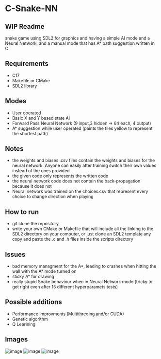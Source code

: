# C-Snake-NN
## WIP Readme
snake game using SDL2 for graphics and having a simple AI mode and a Neural Network, and a manual mode that has A* path suggestion written in C
## Requirements
- C17
- Makefile or CMake
- SDL2 library
## Modes
- User operated 
- Basic X and Y based state AI
- Forward Pass Neural Network (9 input,3 hidden -> 64 each, 4 output)
- A* suggestion while user operated (paints the tiles yellow to represent the shortest path)
## Notes
- the weights and biases .csv files contain the weights and biases for the neural network. Anyone can easily after training switch their own values instead of the ones provided
- the given code only represents the written code
- the neural network code does not contain the back-propagation because it does not
- Neural network was trained on the choices.csv that represent every choice to change direction when playing
## How to run
- git clone the repository
- write your own CMake or Makefile that will include all the linking to the SDL2 directory on your computer, or just clone an SDL2 template any copy and paste the .c and .h files inside the scripts directory
## Issues
- bad memory managment for the A*, leading to crashes when hitting the wall with the A* mode turned on
- sticky A* for drawing
- really stupid Snake behaviour when in Neural Network mode (tricky to get right even after 15 different hyperparamets tests)
## Possible additions
- Performance improvments (Multithreding and/or CUDA)
- Genetic algorithm
- Q Learining
## Images
![image](https://github.com/user-attachments/assets/d529bb49-0f57-4e8b-857a-501e559c24d1)
![image](https://github.com/user-attachments/assets/8aa7ce61-2b34-425b-8062-5524f7d9db2d)
![image](https://github.com/user-attachments/assets/770b802d-ad81-4434-bae0-3c3059cd1ac3)



